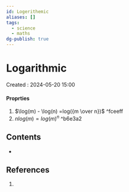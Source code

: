 ```yaml
---
id: Logerithemic
aliases: []
tags:
  - science
  - maths
dg-publish: true
---
```

# Logarithmic
Created : 2024-05-20 15:00
#### Proprties
1. $\log(m) - \log(n) =log({m \over n})$   ^fceeff
2. $n log(m)=log(m)^n$ ^b6e3a2

## Contents
- 
## References
1. 